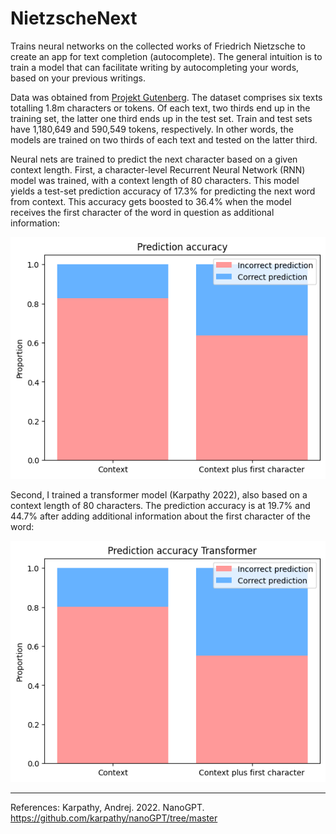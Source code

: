 # NietzscheNext

Trains neural networks on the collected works of Friedrich Nietzsche to create an app for text completion (autocomplete). The general intuition is to train a model that can facilitate writing by autocompleting your words, based on your previous writings. 

Data was obtained from [Projekt Gutenberg](https://www.gutenberg.org/ebooks/author/779). The dataset comprises six texts totalling 1.8m characters or tokens. Of each text, two thirds end up in the training set, the latter one third ends up in the test set. Train and test sets have 1,180,649 and 590,549 tokens, respectively. In other words, the models are trained on two thirds of each text and tested on the latter third. 

Neural nets are trained to predict the next character based on a given context length. First, a character-level Recurrent Neural Network (RNN) model was trained, with a context length of 80 characters. This model yields a test-set prediction accuracy of 17.3% for predicting the next word from context. This accuracy gets boosted to 36.4% when the model receives the first character of the word in question as additional information: 

![see Figure 1](figures/rnn_prediction_accuracy.png)

Second, I trained a transformer model (Karpathy 2022), also based on a context length of 80 characters. The prediction accuracy is at 19.7% and 44.7% after adding additional information about the first character of the word: 

![Figure 2](figures/prediction_accuracy_transformer.png)

----
References:
Karpathy, Andrej. 2022. NanoGPT. https://github.com/karpathy/nanoGPT/tree/master



